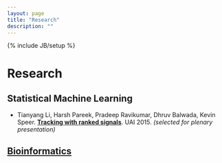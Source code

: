 ```yaml
---
layout: page
title: "Research"
description: ""
---
```

{% include JB/setup %}

# Research

## Statistical Machine Learning

* Tianyang Li, Harsh Pareek, Pradeep Ravikumar, Dhruv Balwada, Kevin Speer. **[Tracking with ranked signals](http://li-tianyang.com/research/papers/uai-2015-tracking.pdf)**. UAI 2015. *(selected for plenary presentation)*

## [Bioinformatics](./bioinformatics/)

